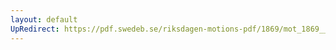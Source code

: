 ```yaml
---
layout: default
UpRedirect: https://pdf.swedeb.se/riksdagen-motions-pdf/1869/mot_1869__ak__00149.pdf
---
```

